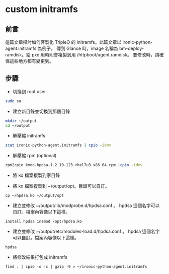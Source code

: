 # custom initramfs

## 前言

這篇文章探討如何客製化 TripleO 的 initramfs。此篇文章以 ironic-python-agent.initramfs 為例子。
傳到 Glance 時，image 名稱為 bm-deploy-ramdisk。給 pxe 用時則會複製到用 /httpboot/agent.ramdisk。
要修改時，請確保這些地方都有變更到。


## 步驟
- 切換到 root user
```bash
sudo su
```
- 建立新目錄並切換到那個目錄
```bash
mkdir ~/output
cd ~/output
```
- 解壓縮 initramfs
```bash
zcat ironic-python-agent.initramfs | cpio -idmv

```

- 解壓縮 rpm (optional)

```bash
rpm2cpio kmod-hpdsa-1.2.10-123.rhel7u3.x86_64.rpm |cpio -idmv
```

- 將 ko 檔案複製到家目錄

- 將 ko 檔案複製到 ~/output/opt。目錄可以自訂。
```
cp ~/hpdsa.ko ~/output/opt
```
- 建立並修改 ~/output/lib/modprobe.d/hpdsa.conf 。 hpdsa 這個名字可以自訂。檔案內容像以下這樣。
```
install hpdsa insmod /opt/hpdsa.ko
```
- 建立並修改 ~/output/etc/modules-load.d/hpdsa.conf 。 hpdsa 這個名字可以自訂。檔案內容像以下這樣。

```
hpdsa
```

- 將修改結果打包成 initramfs

```
find . | cpio -o -c | gzip -9 > ~/ironic-python-agent.initramfs
```
